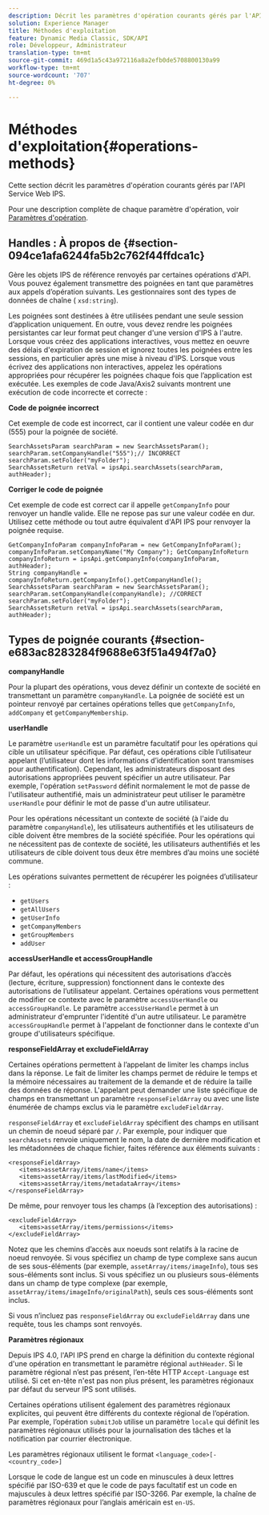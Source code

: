 ```yaml
---
description: Décrit les paramètres d'opération courants gérés par l'API Service Web IPS.
solution: Experience Manager
title: Méthodes d'exploitation
feature: Dynamic Media Classic, SDK/API
role: Développeur, Administrateur
translation-type: tm+mt
source-git-commit: 469d1a5c43a972116a8a2efb0de5708800130a99
workflow-type: tm+mt
source-wordcount: '707'
ht-degree: 0%

---
```



# Méthodes d&#39;exploitation{#operations-methods}

Cette section décrit les paramètres d&#39;opération courants gérés par l&#39;API Service Web IPS.

Pour une description complète de chaque paramètre d&#39;opération, voir [Paramètres d&#39;opération](/help/aem-ips-api/operations/c-operations-intro/c-methods/c-methods.md).

## Handles : À propos de {#section-094ce1afa6244fa5b2c762f44ffdca1c}

Gère les objets IPS de référence renvoyés par certaines opérations d&#39;API. Vous pouvez également transmettre des poignées en tant que paramètres aux appels d’opération suivants. Les gestionnaires sont des types de données de chaîne ( `xsd:string`).

Les poignées sont destinées à être utilisées pendant une seule session d’application uniquement. En outre, vous devez rendre les poignées persistantes car leur format peut changer d&#39;une version d&#39;IPS à l&#39;autre. Lorsque vous créez des applications interactives, vous mettez en oeuvre des délais d&#39;expiration de session et ignorez toutes les poignées entre les sessions, en particulier après une mise à niveau d&#39;IPS. Lorsque vous écrivez des applications non interactives, appelez les opérations appropriées pour récupérer les poignées chaque fois que l’application est exécutée. Les exemples de code Java/Axis2 suivants montrent une exécution de code incorrecte et correcte :

**Code de poignée incorrect**

Cet exemple de code est incorrect, car il contient une valeur codée en dur (555) pour la poignée de société.

```
SearchAssetsParam searchParam = new SearchAssetsParam(); searchParam.setCompanyHandle("555");// INCORRECT 
searchParam.setFolder("myFolder"); 
SearchAssetsReturn retVal = ipsApi.searchAssets(searchParam, authHeader);
```

**Corriger le code de poignée**

Cet exemple de code est correct car il appelle `getCompanyInfo` pour renvoyer un handle valide. Elle ne repose pas sur une valeur codée en dur. Utilisez cette méthode ou tout autre équivalent d&#39;API IPS pour renvoyer la poignée requise.

```
GetCompanyInfoParam companyInfoParam = new GetCompanyInfoParam(); 
companyInfoParam.setCompanyName("My Company"); GetCompanyInfoReturn companyInfoReturn = ipsApi.getCompanyInfo(companyInfoParam, authHeader); 
String companyHandle = companyInfoReturn.getCompanyInfo().getCompanyHandle(); 
SearchAssetsParam searchParam = new SearchAssetsParam(); searchParam.setCompanyHandle(companyHandle); //CORRECT 
searchParam.setFolder("myFolder"); 
SearchAssetsReturn retVal = ipsApi.searchAssets(searchParam, authHeader);
```

## Types de poignée courants {#section-e683ac8283284f9688e63f51a494f7a0}

**companyHandle**

Pour la plupart des opérations, vous devez définir un contexte de société en transmettant un paramètre `companyHandle`. La poignée de société est un pointeur renvoyé par certaines opérations telles que `getCompanyInfo`, `addCompany` et `getCompanyMembership`.

**userHandle**

Le paramètre `userHandle` est un paramètre facultatif pour les opérations qui cible un utilisateur spécifique. Par défaut, ces opérations cible l’utilisateur appelant (l’utilisateur dont les informations d’identification sont transmises pour authentification). Cependant, les administrateurs disposant des autorisations appropriées peuvent spécifier un autre utilisateur. Par exemple, l&#39;opération `setPassword` définit normalement le mot de passe de l&#39;utilisateur authentifié, mais un administrateur peut utiliser le paramètre `userHandle` pour définir le mot de passe d&#39;un autre utilisateur.

Pour les opérations nécessitant un contexte de société (à l&#39;aide du paramètre `companyHandle`), les utilisateurs authentifiés et les utilisateurs de cible doivent être membres de la société spécifiée. Pour les opérations qui ne nécessitent pas de contexte de société, les utilisateurs authentifiés et les utilisateurs de cible doivent tous deux être membres d’au moins une société commune.

Les opérations suivantes permettent de récupérer les poignées d’utilisateur :

* `getUsers`
* `getAllUsers`
* `getUserInfo`
* `getCompanyMembers`
* `getGroupMembers`
* `addUser`

**accessUserHandle et accessGroupHandle**

Par défaut, les opérations qui nécessitent des autorisations d’accès (lecture, écriture, suppression) fonctionnent dans le contexte des autorisations de l’utilisateur appelant. Certaines opérations vous permettent de modifier ce contexte avec le paramètre `accessUserHandle` ou `accessGroupHandle`. Le paramètre `accessUserHandle` permet à un administrateur d&#39;emprunter l&#39;identité d&#39;un autre utilisateur. Le paramètre `accessGroupHandle` permet à l&#39;appelant de fonctionner dans le contexte d&#39;un groupe d&#39;utilisateurs spécifique.

**responseFieldArray et excludeFieldArray**

Certaines opérations permettent à l’appelant de limiter les champs inclus dans la réponse. Le fait de limiter les champs permet de réduire le temps et la mémoire nécessaires au traitement de la demande et de réduire la taille des données de réponse. L&#39;appelant peut demander une liste spécifique de champs en transmettant un paramètre `responseFieldArray` ou avec une liste énumérée de champs exclus via le paramètre `excludeFieldArray`.

`responseFieldArray` et `excludeFieldArray` spécifient des champs en utilisant un chemin de noeud séparé par `/`. Par exemple, pour indiquer que `searchAssets` renvoie uniquement le nom, la date de dernière modification et les métadonnées de chaque fichier, faites référence aux éléments suivants :

```
<responseFieldArray> 
   <items>assetArray/items/name</items> 
   <items>assetArray/items/lastModified</items> 
   <items>assetArray/items/metadataArray</items> 
</responseFieldArray>
```

De même, pour renvoyer tous les champs (à l’exception des autorisations) :

```
<excludeFieldArray> 
   <items>assetArray/items/permissions</items> 
</excludeFieldArray>
```

Notez que les chemins d’accès aux noeuds sont relatifs à la racine de noeud renvoyée. Si vous spécifiez un champ de type complexe sans aucun de ses sous-éléments (par exemple, `assetArray/items/imageInfo`), tous ses sous-éléments sont inclus. Si vous spécifiez un ou plusieurs sous-éléments dans un champ de type complexe (par exemple, `assetArray/items/imageInfo/originalPath`), seuls ces sous-éléments sont inclus.

Si vous n’incluez pas `responseFieldArray` ou `excludeFieldArray` dans une requête, tous les champs sont renvoyés.

**Paramètres régionaux**

Depuis IPS 4.0, l&#39;API IPS prend en charge la définition du contexte régional d&#39;une opération en transmettant le paramètre régional `authHeader`. Si le paramètre régional n’est pas présent, l’en-tête HTTP `Accept-Language` est utilisé. Si cet en-tête n&#39;est pas non plus présent, les paramètres régionaux par défaut du serveur IPS sont utilisés.

Certaines opérations utilisent également des paramètres régionaux explicites, qui peuvent être différents du contexte régional de l’opération. Par exemple, l’opération `submitJob` utilise un paramètre `locale` qui définit les paramètres régionaux utilisés pour la journalisation des tâches et la notification par courrier électronique.

Les paramètres régionaux utilisent le format `<language_code>[-<country_code>]`

Lorsque le code de langue est un code en minuscules à deux lettres spécifié par ISO-639 et que le code de pays facultatif est un code en majuscules à deux lettres spécifié par ISO-3266. Par exemple, la chaîne de paramètres régionaux pour l’anglais américain est `en-US`.

